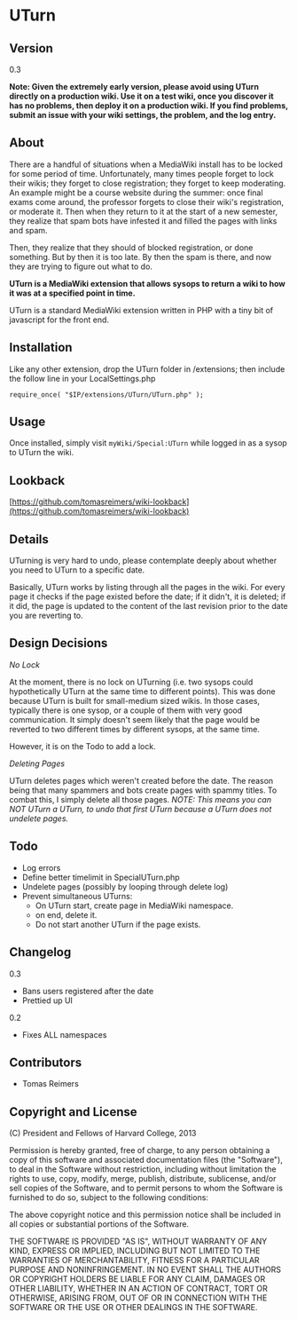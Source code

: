 # UTurn 

## Version

0.3

**Note: Given the extremely early version, please avoid using UTurn directly on a production wiki. Use it on a test wiki, once you discover it has no problems, then deploy it on a production wiki. If you find problems, submit an issue with your wiki settings, the problem, and the log entry.**

## About

There are a handful of situations when a MediaWiki install has to be locked for some period of time. Unfortunately, many times people forget to lock their wikis; they forget to close registration; they forget to keep moderating. An example might be a course website during the summer: once final exams come around, the professor forgets to close their wiki's registration, or moderate it. Then when they return to it at the start of a new semester, they realize that spam bots have infested it and filled the pages with links and spam.

Then, they realize that they should of blocked registration, or done something. But by then it is too late. By then the spam is there, and now they are trying to figure out what to do.

**UTurn is a MediaWiki extension that allows sysops to return a wiki to how it was at a specified point in time.**

UTurn is a standard MediaWiki extension written in PHP with a tiny bit of javascript for the front end.

## Installation

Like any other extension, drop the UTurn folder in /extensions; then include the follow line in your LocalSettings.php

    require_once( "$IP/extensions/UTurn/UTurn.php" );

## Usage

Once installed, simply visit `myWiki/Special:UTurn` while logged in as a sysop to UTurn the wiki.

## Lookback 

[https://github.com/tomasreimers/wiki-lookback](https://github.com/tomasreimers/wiki-lookback)

## Details

UTurning is very hard to undo, please contemplate deeply about whether you need to UTurn to a specific date. 

Basically, UTurn works by listing through all the pages in the wiki. For every page it checks if the page existed before the date; if it didn't, it is deleted; if it did, the page is updated to the content of the last revision prior to the date you are reverting to.

## Design Decisions

*No Lock*

At the moment, there is no lock on UTurning (i.e. two sysops could hypothetically UTurn at the same time to different points). This was done because UTurn is built for small-medium sized wikis. In those cases, typically there is one sysop, or a couple of them with very good communication. It simply doesn't seem likely that the page would be reverted to two different times by different sysops, at the same time.

However, it is on the Todo to add a lock.

*Deleting Pages*

UTurn deletes pages which weren't created before the date. The reason being that many spammers and bots create pages with spammy titles. To combat this, I simply delete all those pages. *NOTE: This means you can NOT UTurn a UTurn, to undo that first UTurn because a UTurn does not undelete pages.*

## Todo

 * Log errors
 * Define better timelimit in SpecialUTurn.php
 * Undelete pages (possibly by looping through delete log)
 * Prevent simultaneous UTurns:
     * On UTurn start, create page in MediaWiki namespace.
     * on end, delete it. 
     * Do not start another UTurn if the page exists.

## Changelog 

0.3

 * Bans users registered after the date
 * Prettied up UI

0.2 

 * Fixes ALL namespaces

## Contributors

 * Tomas Reimers

## Copyright and License

(C) President and Fellows of Harvard College, 2013

Permission is hereby granted, free of charge, to any person obtaining a copy of this software and associated documentation files (the "Software"), to deal in the Software without restriction, including without limitation the rights to use, copy, modify, merge, publish, distribute, sublicense, and/or sell copies of the Software, and to permit persons to whom the Software is furnished to do so, subject to the following conditions:

The above copyright notice and this permission notice shall be included in all copies or substantial portions of the Software.

THE SOFTWARE IS PROVIDED "AS IS", WITHOUT WARRANTY OF ANY KIND, EXPRESS OR IMPLIED, INCLUDING BUT NOT LIMITED TO THE WARRANTIES OF MERCHANTABILITY, FITNESS FOR A PARTICULAR PURPOSE AND NONINFRINGEMENT. IN NO EVENT SHALL THE AUTHORS OR COPYRIGHT HOLDERS BE LIABLE FOR ANY CLAIM, DAMAGES OR OTHER LIABILITY, WHETHER IN AN ACTION OF CONTRACT, TORT OR OTHERWISE, ARISING FROM, OUT OF OR IN CONNECTION WITH THE SOFTWARE OR THE USE OR OTHER DEALINGS IN THE SOFTWARE.